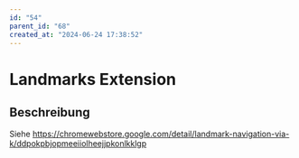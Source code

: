 ```yaml
---
id: "54"
parent_id: "68"
created_at: "2024-06-24 17:38:52"
---
```


# Landmarks Extension

## Beschreibung

Siehe <https://chromewebstore.google.com/detail/landmark-navigation-via-k/ddpokpbjopmeeiiolheejjpkonlkklgp>